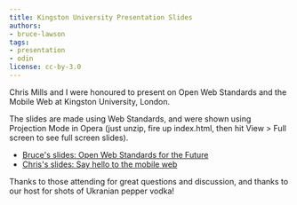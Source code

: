 ```yaml
---
title: Kingston University Presentation Slides
authors:
- bruce-lawson
tags:
- presentation
- odin
license: cc-by-3.0
---
```


<p>Chris Mills and I were honoured to present on Open Web Standards and the Mobile Web at Kingston University, London.</p>

<p>The slides are made using Web Standards, and were shown using Projection Mode in Opera (just unzip, fire up index.html, then hit View &gt; Full screen to see full screen slides).</p>

<ul>
<li><a href="{{ page.id }}/Kingston-Uni-Bruce-April09.zip">Bruce&#39;s slides: Open Web Standards for the Future</a></li>
<li><a href="{{ page.id }}/Chris_slides_kingstonuni_preso.zip">Chris&#39;s slides: Say hello to the mobile web</a></li>
</ul>

<p>Thanks to those attending for great questions and discussion, and thanks to our host for shots of Ukranian pepper vodka!</p>
